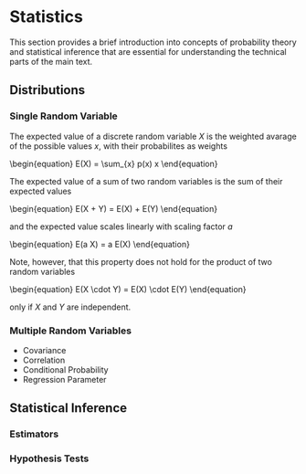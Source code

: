# Statistics

This section provides a brief introduction into concepts of probability theory and statistical inference that are essential for understanding the technical parts of the main text.

## Distributions

### Single Random Variable
The expected value of a discrete random variable $X$ is the weighted avarage of the possible values $x$, with their probabilites as weights

\begin{equation}
E(X) = \sum_{x} p(x) x
\end{equation}

The expected value of a sum of two random variables is the sum of their expected values

\begin{equation}
E(X + Y) = E(X) + E(Y)
\end{equation}

and the expected value scales linearly with scaling factor $a$

\begin{equation}
E(a X) = a E(X)
\end{equation}

Note, however, that this property does not hold for the product of two random variables

\begin{equation}
E(X \cdot Y) = E(X) \cdot E(Y)
\end{equation}

only if $X$ and $Y$ are independent.

### Multiple Random Variables

* Covariance
* Correlation
* Conditional Probability
* Regression Parameter

## Statistical Inference

### Estimators

### Hypothesis Tests

